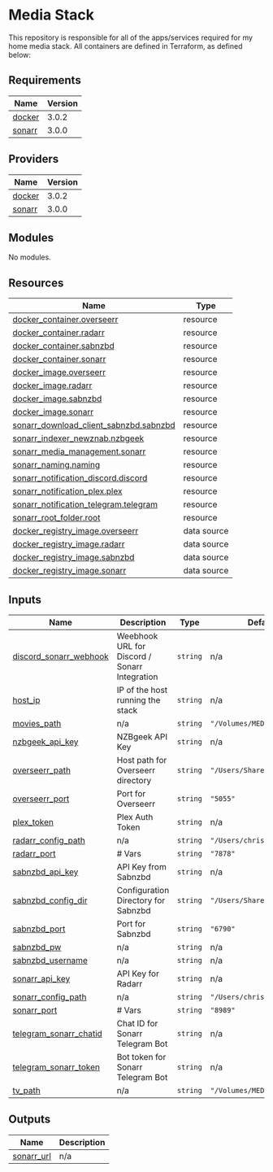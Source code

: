 # Media Stack
This repository is responsible for all of the apps/services required for my home media stack. All containers are defined in Terraform, as defined below:

## Requirements

| Name | Version |
|------|---------|
| <a name="requirement_docker"></a> [docker](#requirement\_docker) | 3.0.2 |
| <a name="requirement_sonarr"></a> [sonarr](#requirement\_sonarr) | 3.0.0 |

## Providers

| Name | Version |
|------|---------|
| <a name="provider_docker"></a> [docker](#provider\_docker) | 3.0.2 |
| <a name="provider_sonarr"></a> [sonarr](#provider\_sonarr) | 3.0.0 |

## Modules

No modules.

## Resources

| Name | Type |
|------|------|
| [docker_container.overseerr](https://registry.terraform.io/providers/kreuzwerker/docker/3.0.2/docs/resources/container) | resource |
| [docker_container.radarr](https://registry.terraform.io/providers/kreuzwerker/docker/3.0.2/docs/resources/container) | resource |
| [docker_container.sabnzbd](https://registry.terraform.io/providers/kreuzwerker/docker/3.0.2/docs/resources/container) | resource |
| [docker_container.sonarr](https://registry.terraform.io/providers/kreuzwerker/docker/3.0.2/docs/resources/container) | resource |
| [docker_image.overseerr](https://registry.terraform.io/providers/kreuzwerker/docker/3.0.2/docs/resources/image) | resource |
| [docker_image.radarr](https://registry.terraform.io/providers/kreuzwerker/docker/3.0.2/docs/resources/image) | resource |
| [docker_image.sabnzbd](https://registry.terraform.io/providers/kreuzwerker/docker/3.0.2/docs/resources/image) | resource |
| [docker_image.sonarr](https://registry.terraform.io/providers/kreuzwerker/docker/3.0.2/docs/resources/image) | resource |
| [sonarr_download_client_sabnzbd.sabnzbd](https://registry.terraform.io/providers/devopsarr/sonarr/3.0.0/docs/resources/download_client_sabnzbd) | resource |
| [sonarr_indexer_newznab.nzbgeek](https://registry.terraform.io/providers/devopsarr/sonarr/3.0.0/docs/resources/indexer_newznab) | resource |
| [sonarr_media_management.sonarr](https://registry.terraform.io/providers/devopsarr/sonarr/3.0.0/docs/resources/media_management) | resource |
| [sonarr_naming.naming](https://registry.terraform.io/providers/devopsarr/sonarr/3.0.0/docs/resources/naming) | resource |
| [sonarr_notification_discord.discord](https://registry.terraform.io/providers/devopsarr/sonarr/3.0.0/docs/resources/notification_discord) | resource |
| [sonarr_notification_plex.plex](https://registry.terraform.io/providers/devopsarr/sonarr/3.0.0/docs/resources/notification_plex) | resource |
| [sonarr_notification_telegram.telegram](https://registry.terraform.io/providers/devopsarr/sonarr/3.0.0/docs/resources/notification_telegram) | resource |
| [sonarr_root_folder.root](https://registry.terraform.io/providers/devopsarr/sonarr/3.0.0/docs/resources/root_folder) | resource |
| [docker_registry_image.overseerr](https://registry.terraform.io/providers/kreuzwerker/docker/3.0.2/docs/data-sources/registry_image) | data source |
| [docker_registry_image.radarr](https://registry.terraform.io/providers/kreuzwerker/docker/3.0.2/docs/data-sources/registry_image) | data source |
| [docker_registry_image.sabnzbd](https://registry.terraform.io/providers/kreuzwerker/docker/3.0.2/docs/data-sources/registry_image) | data source |
| [docker_registry_image.sonarr](https://registry.terraform.io/providers/kreuzwerker/docker/3.0.2/docs/data-sources/registry_image) | data source |

## Inputs

| Name | Description | Type | Default | Required |
|------|-------------|------|---------|:--------:|
| <a name="input_discord_sonarr_webhook"></a> [discord\_sonarr\_webhook](#input\_discord\_sonarr\_webhook) | Weebhook URL for Discord / Sonarr Integration | `string` | n/a | yes |
| <a name="input_host_ip"></a> [host\_ip](#input\_host\_ip) | IP of the host running the stack | `string` | n/a | yes |
| <a name="input_movies_path"></a> [movies\_path](#input\_movies\_path) | n/a | `string` | `"/Volumes/MEDIA/Movies"` | no |
| <a name="input_nzbgeek_api_key"></a> [nzbgeek\_api\_key](#input\_nzbgeek\_api\_key) | NZBgeek API Key | `string` | n/a | yes |
| <a name="input_overseerr_path"></a> [overseerr\_path](#input\_overseerr\_path) | Host path for Overseerr directory | `string` | `"/Users/Shared/Overseerr"` | no |
| <a name="input_overseerr_port"></a> [overseerr\_port](#input\_overseerr\_port) | Port for Overseerr | `string` | `"5055"` | no |
| <a name="input_plex_token"></a> [plex\_token](#input\_plex\_token) | Plex Auth Token | `string` | n/a | yes |
| <a name="input_radarr_config_path"></a> [radarr\_config\_path](#input\_radarr\_config\_path) | n/a | `string` | `"/Users/christian/Radarr"` | no |
| <a name="input_radarr_port"></a> [radarr\_port](#input\_radarr\_port) | # Vars | `string` | `"7878"` | no |
| <a name="input_sabnzbd_api_key"></a> [sabnzbd\_api\_key](#input\_sabnzbd\_api\_key) | API Key from Sabnzbd | `string` | n/a | yes |
| <a name="input_sabnzbd_config_dir"></a> [sabnzbd\_config\_dir](#input\_sabnzbd\_config\_dir) | Configuration Directory for Sabnzbd | `string` | `"/Users/Shared/sabnzbd/"` | no |
| <a name="input_sabnzbd_port"></a> [sabnzbd\_port](#input\_sabnzbd\_port) | Port for Sabnzbd | `string` | `"6790"` | no |
| <a name="input_sabnzbd_pw"></a> [sabnzbd\_pw](#input\_sabnzbd\_pw) | n/a | `string` | n/a | yes |
| <a name="input_sabnzbd_username"></a> [sabnzbd\_username](#input\_sabnzbd\_username) | n/a | `string` | n/a | yes |
| <a name="input_sonarr_api_key"></a> [sonarr\_api\_key](#input\_sonarr\_api\_key) | API Key for Radarr | `string` | n/a | yes |
| <a name="input_sonarr_config_path"></a> [sonarr\_config\_path](#input\_sonarr\_config\_path) | n/a | `string` | `"/Users/christian/Sonarr"` | no |
| <a name="input_sonarr_port"></a> [sonarr\_port](#input\_sonarr\_port) | # Vars | `string` | `"8989"` | no |
| <a name="input_telegram_sonarr_chatid"></a> [telegram\_sonarr\_chatid](#input\_telegram\_sonarr\_chatid) | Chat ID for Sonarr Telegram Bot | `string` | n/a | yes |
| <a name="input_telegram_sonarr_token"></a> [telegram\_sonarr\_token](#input\_telegram\_sonarr\_token) | Bot token for Sonarr Telegram Bot | `string` | n/a | yes |
| <a name="input_tv_path"></a> [tv\_path](#input\_tv\_path) | n/a | `string` | `"/Volumes/MEDIA/TV"` | no |

## Outputs

| Name | Description |
|------|-------------|
| <a name="output_sonarr_url"></a> [sonarr\_url](#output\_sonarr\_url) | n/a |
